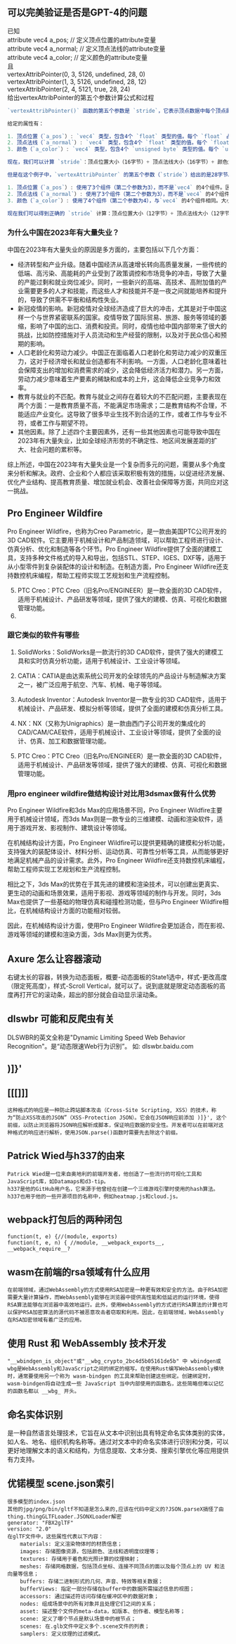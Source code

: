 ## 可以完美验证是否是GPT-4的问题
已知  
attribute vec4 a_pos; // 定义顶点位置的attribute变量  
attribute vec4 a_normal; // 定义顶点法线的attribute变量  
attribute vec4 a_color; // 定义颜色的attribute变量  
且  
vertexAttribPointer(0, 3, 5126, undefined, 28, 0)  
vertexAttribPointer(1, 3, 5126, undefined, 28, 12)  
vertexAttribPointer(2, 4, 5121, true, 28, 24)  
给出vertexAttribPointer的第五个参数计算公式和过程

```js
`vertexAttribPointer()` 函数的第五个参数是 `stride`，它表示顶点数据中每个顶点属性的间距（以字节为单位）。在这个例子中，我们有3个属性：顶点位置（`a_pos`）、顶点法线（`a_normal`）和颜色（`a_color`）。这些属性都是顶点数据中的一部分，我们需要计算它们的总大小来得到 `stride`。

给定的属性有：

1. 顶点位置（`a_pos`）: `vec4` 类型，包含4个 `float` 类型的值。每个 `float` 占用4字节，因此 `a_pos` 的大小为 4 * 4 = 16字节。
2. 顶点法线（`a_normal`）: `vec4` 类型，包含4个 `float` 类型的值。每个 `float` 占用4字节，因此 `a_normal` 的大小为 4 * 4 = 16字节。
3. 颜色（`a_color`）: `vec4` 类型，包含4个 `unsigned byte` 类型的值。每个 `unsigned byte` 占用1字节，因此 `a_color` 的大小为 4 * 1 = 4字节。

现在，我们可以计算 `stride`：顶点位置大小（16字节）+ 顶点法线大小（16字节）+ 颜色大小（4字节）= 36字节。

但是在这个例子中，`vertexAttribPointer` 的第五个参数（`stride`）给出的是28字节。这意味着这个顶点数据可能是紧凑的（没有任何填充字节），或者是有意省略了某些属性的组件。从给出的 `vertexAttribPointer` 调用中，我们可以看到：

1. 顶点位置（`a_pos`）: 使用了3个组件（第二个参数为3），而不是`vec4` 的4个组件。因此，实际大小为 3 * 4 = 12字节。
2. 顶点法线（`a_normal`）: 使用了3个组件（第二个参数为3），而不是`vec4` 的4个组件。因此，实际大小为 3 * 4 = 12字节。
3. 颜色（`a_color`）: 使用了4个组件（第二个参数为4），与`vec4` 的4个组件相同。大小仍为 4 * 1 = 4字节。

现在我们可以得到正确的 `stride` 计算：顶点位置大小（12字节）+ 顶点法线大小（12字节）+ 颜色大小（4字节）= 28字节。这与给定的 `stride` 值相符。
```

### 为什么中国在2023年有大量失业？

中国在2023年有大量失业的原因是多方面的，主要包括以下几个方面：

- 经济转型和产业升级。随着中国经济从高速增长转向高质量发展，一些传统的低端、高污染、高能耗的产业受到了政策调控和市场竞争的冲击，导致了大量的产能过剩和就业岗位减少。同时，一些新兴的高端、高技术、高附加值的产业需要更多的人才和技能，而这些人才和技能并不是一夜之间就能培养和提升的，导致了供需不平衡和结构性失业。
- 新冠疫情的影响。新冠疫情对全球经济造成了巨大的冲击，尤其是对于中国这样一个与世界紧密联系的国家。疫情导致了国际贸易、旅游、服务等领域的萎缩，影响了中国的出口、消费和投资。同时，疫情也给中国内部带来了很大的挑战，比如防控措施对于人员流动和生产经营的限制，以及对于民众信心和预期的影响。
- 人口老龄化和劳动力减少。中国正在面临着人口老龄化和劳动力减少的双重压力，这对于经济增长和就业创造都有不利影响。一方面，人口老龄化意味着社会保障支出的增加和消费需求的减少，这会降低经济活力和潜力。另一方面，劳动力减少意味着生产要素的稀缺和成本的上升，这会降低企业竞争力和效率。
- 教育与就业的不匹配。教育与就业之间存在着较大的不匹配问题，主要表现在两个方面：一是教育质量不高，不能满足市场需求；二是教育结构不合理，不能适应产业变化。这导致了很多毕业生找不到合适的工作，或者工作与专业不符，或者工作与期望不符。
- 其他因素。除了上述四个主要因素外，还有一些其他因素也可能导致中国在2023年有大量失业，比如全球经济形势的不确定性、地区间发展差距的扩大、社会问题的累积等。

综上所述，中国在2023年有大量失业是一个复杂而多元的问题，需要从多个角度来分析和解决。政府、企业和个人都应该采取积极有效的措施，以促进经济发展、优化产业结构、提高教育质量、增加就业机会、改善社会保障等方面，共同应对这一挑战。

## Pro Engineer Wildfire

Pro Engineer Wildfire，也称为Creo Parametric，是一款由美国PTC公司开发的3D CAD软件。它主要用于机械设计和产品制造领域，可以帮助工程师进行设计、仿真分析、优化和制造等各个环节。Pro Engineer Wildfire提供了全面的建模工具，支持多种文件格式的导入和导出，包括STL、STEP、IGES、DXF等，适用于从小型零件到复杂装配体的设计和制造。在制造方面，Pro Engineer Wildfire还支持数控机床编程，帮助工程师实现工艺规划和生产流程控制。

5. PTC Creo：PTC Creo（旧名Pro/ENGINEER）是一款全面的3D CAD软件，适用于机械设计、产品研发等领域，提供了强大的建模、仿真、可视化和数据管理功能。
6. 
### 跟它类似的软件有哪些

1. SolidWorks：SolidWorks是一款流行的3D CAD软件，提供了强大的建模工具和实时仿真分析功能，适用于机械设计、工业设计等领域。

2. CATIA：CATIA是由达索系统公司开发的全球领先的产品设计与制造解决方案之一，被广泛应用于航空、汽车、机械、电子等领域。

3. Autodesk Inventor：Autodesk Inventor是一款专业的3D CAD软件，适用于机械设计、产品研发、模拟分析等领域，提供了全面的建模和仿真分析工具。

4. NX：NX（又称为Unigraphics）是一款由西门子公司开发的集成化的CAD/CAM/CAE软件，适用于机械设计、工业设计等领域，提供了全面的设计、仿真、加工和数据管理功能。

5. PTC Creo：PTC Creo（旧名Pro/ENGINEER）是一款全面的3D CAD软件，适用于机械设计、产品研发等领域，提供了强大的建模、仿真、可视化和数据管理功能。
### 用pro engineer wildfire做结构设计对比用3dsmax做有什么优势

Pro Engineer Wildfire和3ds Max的应用场景不同，Pro Engineer Wildfire主要用于机械设计领域，而3ds Max则是一款专业的三维建模、动画和渲染软件，适用于游戏开发、影视制作、建筑设计等领域。

在机械结构设计方面，Pro Engineer Wildfire可以提供更精确的建模和分析功能，支持强大的装配体设计、材料分析、运动仿真、可靠性分析等工具，从而能够更好地满足机械产品的设计需求。此外，Pro Engineer Wildfire还支持数控机床编程，帮助工程师实现工艺规划和生产流程控制。

相比之下，3ds Max的优势在于其先进的建模和渲染技术，可以创建出更真实、更生动的动画和场景效果，适用于影视、游戏等领域的制作与开发。同时，3ds Max也提供了一些基础的物理仿真和碰撞检测功能，但与Pro Engineer Wildfire相比，在机械结构设计方面的功能相对较弱。

因此，在机械结构设计方面，使用Pro Engineer Wildfire会更加适合，而在影视、游戏等领域的建模和渲染方面，3ds Max则更为优秀。

## Axure 怎么让容器滚动
右键太长的容器，转换为动态面板，概要-动态面板的State1选中，样式-更改高度（限定死高度），样式-Scroll Vertical，就可以了。说到底就是限定动态面板的高度再打开它的滚动条，超出的部分就会自动显示滚动条。

## dlswbr 可能和反爬虫有关
DLSWBR的英文全称是"Dynamic Limiting Speed Web Behavior Recognition"。是“动态限速Web行为识别”。
如: dlswbr.baidu.com

## )]}'
## [[[]]]
    这种格式的响应是一种防止跨站脚本攻击（Cross-Site Scripting, XSS）的技术，称为“防止XSS攻击的JSON”（XSS-Protection JSON）。它会在JSON响应前添加 )]}', 这个前缀，以防止浏览器将JSON响应解析成脚本，保证响应数据的安全性。开发者可以在前端对这种格式的响应进行解析，使用JSON.parse()函数时需要先去除这个前缀。

## Patrick Wied与h337的由来
    Patrick Wied是一位来自奥地利的前端开发者，他创造了一些流行的可视化工具和JavaScript库，如Datamaps和d3-tip。
    h337是他的GitHub用户名，它来源于他曾经在创建一个三维游戏引擎时使用的hash算法。h337也用于他的一些开源项目的名称中，例如heatmap.js和cloud.js。
    
## webpack打包后的两种闭包
    function(t, e) {//(module, exports)
    function(t, e, n) { //module, __webpack_exports__, __webpack_require__?
   
## wasm在前端的rsa领域有什么应用
    在前端领域，通过WebAssembly的方式使用RSA加密是一种更有效和安全的方法。由于RSA加密需要大量计算操作，而WebAssembly能够在浏览器中提供高性能和低延迟的运行环境，使得RSA算法能够在浏览器中高效地运行。此外，使用WebAssembly的方式进行RSA算法的计算也可以保护RSA加密算法的源代码不被恶意攻击者窃取和利用。因此，在前端领域，WebAssembly在RSA加密领域有着广泛的应用。

## 使用 Rust 和 WebAssembly 技术开发
    "__wbindgen_is_object"或"__wbg_crypto_2bc4d5b05161de5b" 中 wbindgen或wbg是WebAssembly和JavaScript之间的绑定的缩写。在使用Rust编写WebAssembly模块时，通常要使用另一个称为 wasm-bindgen 的工具来帮助创建这些绑定。创建绑定时，wasm-bindgen将自动生成一些 JavaScript 当中内部使用的函数名，这些简略但难以记忆的函数名都以 __wbg_ 开头。


## 命名实体识别
是一种自然语言处理技术，它旨在从文本中识别出具有特定命名实体类别的实体，如人名、地名、组织机构名称等。通过对文本中的命名实体进行识别和分类，可以更好地理解文本的语义和结构，为信息提取、文本分类、搜索引擎优化等应用提供有力支持。

## 优锘模型 scene.json索引
    很多模型的index.json
    其他的jpg/png/bin/gltf不知道是怎么来的,应该在代码中定义的?JSON.parseX搞怪了由thing.thingGLTFLoader.JSONXLoader解密
    generator: "FBX2glTF"
    version: "2.0"
    在glTF文件中，这些属性代表以下内容：
        materials: 定义渲染物体时的材质信息；
        images: 存储图像资源，包括颜色、法线和透明度纹理等；
        textures: 存储用于着色和光照计算的纹理映射；
        meshes: 存储网格数据，包括顶点坐标、连接不同顶点的面以及每个顶点上的 UV 和法向量等信息；
        buffers: 存储二进制形式的几何、声音、特效等相关数据；
        bufferViews: 指定一部分存储在buffer中的数据所需描述信息的视图；
        accessors: 通过描述符访问存储在缓冲区中的数据对象；
        nodes: 组成场景中的所有对象并且处理它们之间的关系；
        asset: 描述整个文件的meta-data，如版本、创作者、模型名称等；
        scene: 定义了哪个节点是默认场景中的根节点；
        scenes: 在.glb文件中定义多个.scene文件的列表；
        samplers: 定义纹理的过滤模式。